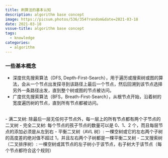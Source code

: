 ```yaml
---
title: 刷算法的基本认知
description: algorithm base concept
image: https://picsum.photos/536/354?random&date=2021-03-18
date: 2021-03-18
vssue-title: algorithm base concept
tags:
  - knowledge
categories:
  - algorithm
---
```


### 一些基本概念
- 深度优先搜索算法（DFS, Depth-First-Search），用于遍历或搜索树或图的算法，会从一个节点出发探寻到该路径上最后一个节点，然后回溯到该节点选择另外一条路径出发，直到整个树或图的节点被访问。
- 广度优先搜索算法（BFS，Breath-First-Search），从根节点开始，沿着树的宽度遍历树的节点，直到所有节点都被访问。
<br/>
- 满二叉树: 除最后一层无任何子节点外，每一层上的所有节点都有两个子节点的二叉树
- 完全二叉树: 每个节点的孩子节点的数量可以是 0、1、2 个，而且每层节点的添加必须是从左到右
- 平衡二叉树（AVL 树）: 一棵空树或它的左右两个子树的高度差的绝对值不超过 1，并且左右两个子树都是一棵平衡二叉树
- 二叉搜索树（二叉排序树）: 一棵空树或其节点的左子树小于该节点，右子树大于该节点（每个节点都符合这个规则）
